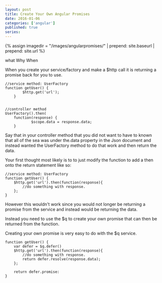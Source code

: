 ```yaml
---
layout: post
title: Create Your Own Angular Promises
date: 2016-01-06 
categories: ['angular']
published: true
series: 
---  
```

{% assign imagedir = "/images/angularpromises/" | prepend: site.baseurl | prepend: site.url %}

what 
Why 
When  

When you create your service/factory and make a $http call it is returning a promise back for you to use.  
 
    //service method: UserFactory
    function getUser() {
            $http.get('url');
        }


    //controller method
    UserFactory().then(
        function(response) {
                $scope.data = response.data;
        }
 
 Say that in your controller method that you did not want to have to known that all of the sea was under the.data property in the Json document and instead wanted the UserFactory method to do that work and then return the data.  
 
 Your first thought most likely is to to just modify the function to add a then onto the return statement like so:
 
    //service method: UserFactory
    function getUser() {
        $http.get('url').then(function(response){
            //do something with response.
        };
    }
 	
However this wouldn't work since you would not longer be returning a promise from the service and instead would be returning the data.  

Instead you need to use the $q to create your own promise that can then be returned from the function.    
  
Creating your own promise is very easy to do with the $q service.    

    function getUser() {
        var defer = $q.defer()
        $http.get('url').then(function(response){
            //do something with response.
            return defer.resolve(response.data);
        };
        
        return defer.promise:
    } 